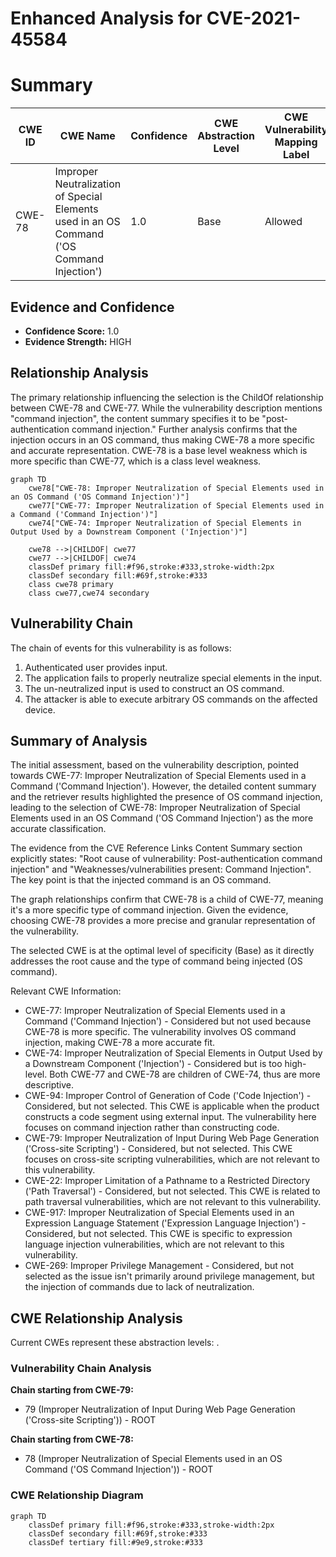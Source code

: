 # Enhanced Analysis for CVE-2021-45584

# Summary
| CWE ID | CWE Name | Confidence | CWE Abstraction Level | CWE Vulnerability Mapping Label | CWE-Vulnerability Mapping Notes |
|---|---|---|---|---|---|
| CWE-78 | Improper Neutralization of Special Elements used in an OS Command ('OS Command Injection') | 1.0 | Base | Allowed | Primary CWE |

## Evidence and Confidence

*   **Confidence Score:** 1.0
*   **Evidence Strength:** HIGH

## Relationship Analysis
The primary relationship influencing the selection is the ChildOf relationship between CWE-78 and CWE-77. While the vulnerability description mentions "command injection", the content summary specifies it to be "post-authentication command injection." Further analysis confirms that the injection occurs in an OS command, thus making CWE-78 a more specific and accurate representation. CWE-78 is a base level weakness which is more specific than CWE-77, which is a class level weakness.

```mermaid
graph TD
    cwe78["CWE-78: Improper Neutralization of Special Elements used in an OS Command ('OS Command Injection')"]
    cwe77["CWE-77: Improper Neutralization of Special Elements used in a Command ('Command Injection')"]
    cwe74["CWE-74: Improper Neutralization of Special Elements in Output Used by a Downstream Component ('Injection')"]

    cwe78 -->|CHILDOF| cwe77
    cwe77 -->|CHILDOF| cwe74
    classDef primary fill:#f96,stroke:#333,stroke-width:2px
    classDef secondary fill:#69f,stroke:#333
    class cwe78 primary
    class cwe77,cwe74 secondary
```

## Vulnerability Chain
The chain of events for this vulnerability is as follows:

1.  Authenticated user provides input.
2.  The application fails to properly neutralize special elements in the input.
3.  The un-neutralized input is used to construct an OS command.
4.  The attacker is able to execute arbitrary OS commands on the affected device.

## Summary of Analysis
The initial assessment, based on the vulnerability description, pointed towards CWE-77: Improper Neutralization of Special Elements used in a Command ('Command Injection'). However, the detailed content summary and the retriever results highlighted the presence of OS command injection, leading to the selection of CWE-78: Improper Neutralization of Special Elements used in an OS Command ('OS Command Injection') as the more accurate classification.

The evidence from the CVE Reference Links Content Summary section explicitly states: "Root cause of vulnerability: Post-authentication command injection" and "Weaknesses/vulnerabilities present: Command Injection". The key point is that the injected command is an OS command.

The graph relationships confirm that CWE-78 is a child of CWE-77, meaning it's a more specific type of command injection. Given the evidence, choosing CWE-78 provides a more precise and granular representation of the vulnerability.

The selected CWE is at the optimal level of specificity (Base) as it directly addresses the root cause and the type of command being injected (OS command).

Relevant CWE Information:
*   CWE-77: Improper Neutralization of Special Elements used in a Command ('Command Injection') - Considered but not used because CWE-78 is more specific. The vulnerability involves OS command injection, making CWE-78 a more accurate fit.
*   CWE-74: Improper Neutralization of Special Elements in Output Used by a Downstream Component ('Injection') - Considered but is too high-level. Both CWE-77 and CWE-78 are children of CWE-74, thus are more descriptive.
*   CWE-94: Improper Control of Generation of Code ('Code Injection') - Considered, but not selected. This CWE is applicable when the product constructs a code segment using external input. The vulnerability here focuses on command injection rather than constructing code.
*   CWE-79: Improper Neutralization of Input During Web Page Generation ('Cross-site Scripting') - Considered, but not selected. This CWE focuses on cross-site scripting vulnerabilities, which are not relevant to this vulnerability.
*   CWE-22: Improper Limitation of a Pathname to a Restricted Directory ('Path Traversal') - Considered, but not selected. This CWE is related to path traversal vulnerabilities, which are not relevant to this vulnerability.
*   CWE-917: Improper Neutralization of Special Elements used in an Expression Language Statement ('Expression Language Injection') - Considered, but not selected. This CWE is specific to expression language injection vulnerabilities, which are not relevant to this vulnerability.
*   CWE-269: Improper Privilege Management - Considered, but not selected as the issue isn't primarily around privilege management, but the injection of commands due to lack of neutralization.


## CWE Relationship Analysis

Current CWEs represent these abstraction levels: .


### Vulnerability Chain Analysis

**Chain starting from CWE-79:**
- 79 (Improper Neutralization of Input During Web Page Generation ('Cross-site Scripting')) - ROOT


**Chain starting from CWE-78:**
- 78 (Improper Neutralization of Special Elements used in an OS Command ('OS Command Injection')) - ROOT



### CWE Relationship Diagram

```mermaid
graph TD
    classDef primary fill:#f96,stroke:#333,stroke-width:2px
    classDef secondary fill:#69f,stroke:#333
    classDef tertiary fill:#9e9,stroke:#333
```